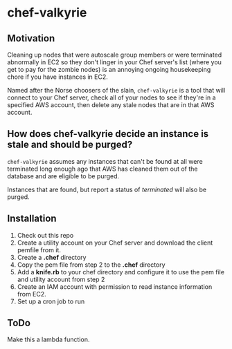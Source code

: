 # chef-valkyrie

## Motivation

Cleaning up nodes that were autoscale group members or were terminated abnormally in EC2 so they don't linger in your Chef server's list (where you get to pay for the zombie nodes) is an annoying ongoing housekeeping chore if you have instances in EC2.

Named after the Norse choosers of the slain, `chef-valkyrie` is a tool that will connect to your Chef server, check all of your nodes to see if they're in a specified AWS account, then delete any stale nodes that are in that AWS account.

## How does chef-valkyrie decide an instance is stale and should be purged?

`chef-valkyrie` assumes any instances that can't be found at all were  terminated long enough ago that AWS has cleaned them out of the database and are eligible to be purged.

Instances that are found, but report a status of _terminated_ will also be purged.

## Installation

1. Check out this repo
2. Create a utility account on your Chef server and download the client pemfile from it.
3. Create a **.chef** directory
4. Copy the pem file from step 2 to the **.chef** directory
5. Add a **knife.rb** to your chef directory and configure it to use the pem file and utility account from step 2
6. Create an IAM account with permission to read instance information from EC2.
6. Set up a cron job to run 

## ToDo

Make this a lambda function.
